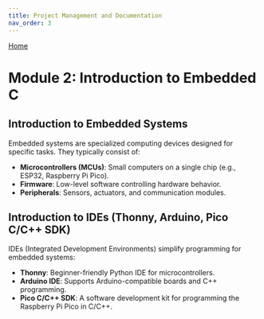 ```yaml
---
title: Project Management and Documentation
nav_order: 3
---
```

[Home](index.md)

# Module 2: Introduction to Embedded C

## Introduction to Embedded Systems
Embedded systems are specialized computing devices designed for specific tasks. They typically consist of:
- **Microcontrollers (MCUs)**: Small computers on a single chip (e.g., ESP32, Raspberry Pi Pico).
- **Firmware**: Low-level software controlling hardware behavior.
- **Peripherals**: Sensors, actuators, and communication modules.

## Introduction to IDEs (Thonny, Arduino, Pico C/C++ SDK)
IDEs (Integrated Development Environments) simplify programming for embedded systems:
- **Thonny**: Beginner-friendly Python IDE for microcontrollers.
- **Arduino IDE**: Supports Arduino-compatible boards and C++ programming.
- **Pico C/C++ SDK**: A software development kit for programming the Raspberry Pi Pico in C/C++.
